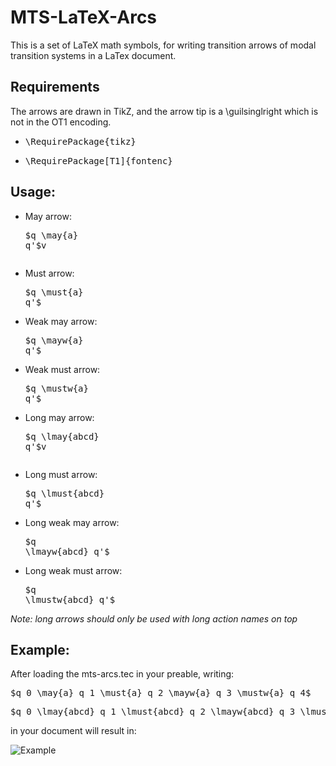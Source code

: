 MTS-LaTeX-Arcs
==============
This is a set of LaTeX math symbols, for writing transition arrows of modal transition systems in a LaTex document.

Requirements
------------
The arrows are drawn in TikZ, and the arrow tip is a \guilsinglright which is not in the OT1 encoding.
  * <pre>\RequirePackage{tikz}</pre>
  * <pre>\RequirePackage[T1]{fontenc}</pre>


Usage:
------

  * May arrow: <pre>$q \may{a} q'$v
  * Must arrow: <pre>$q \must{a} q'$</pre>
  * Weak may arrow: <pre>$q \mayw{a} q'$</pre>
  * Weak must arrow: <pre>$q \mustw{a} q'$</pre>

  * Long may arrow: <pre>$q \lmay{abcd} q'$v
  * Long must arrow: <pre>$q \lmust{abcd} q'$</pre>
  * Long weak may arrow: <pre>$q \lmayw{abcd} q'$</pre>
  * Long weak must arrow: <pre>$q \lmustw{abcd} q'$</pre>

*Note: long arrows should only be used with long action names on top*

Example:
--------
After loading the mts-arcs.tec in your preable, writing:

 <pre>$q_0 \may{a} q_1 \must{a} q_2 \mayw{a} q_3 \mustw{a} q_4$</pre>
 <pre>$q_0 \lmay{abcd} q_1 \lmust{abcd} q_2 \lmayw{abcd} q_3 \lmustw{abcd} q_4$</pre>

in your document will result in:

![Example](https://raw.github.com/mikaelhm/MTS-LaTeX-Arcs/master/example.png)


